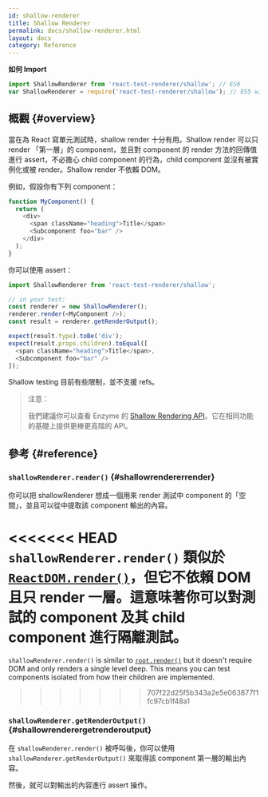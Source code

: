 ```yaml
---
id: shallow-renderer
title: Shallow Renderer
permalink: docs/shallow-renderer.html
layout: docs
category: Reference
---
```


**如何 Import**

```javascript
import ShallowRenderer from 'react-test-renderer/shallow'; // ES6
var ShallowRenderer = require('react-test-renderer/shallow'); // ES5 with npm
```

## 概觀 {#overview}

當在為 React 寫單元測試時，shallow render 十分有用。Shallow render 可以只 render 「第一層」的 component，並且對 component 的 render 方法的回傳值進行 assert，不必擔心 child component 的行為，child component 並沒有被實例化或被 render。Shallow render 不依賴 DOM。

例如，假設你有下列 component：

```javascript
function MyComponent() {
  return (
    <div>
      <span className="heading">Title</span>
      <Subcomponent foo="bar" />
    </div>
  );
}
```

你可以使用 assert：

```javascript
import ShallowRenderer from 'react-test-renderer/shallow';

// in your test:
const renderer = new ShallowRenderer();
renderer.render(<MyComponent />);
const result = renderer.getRenderOutput();

expect(result.type).toBe('div');
expect(result.props.children).toEqual([
  <span className="heading">Title</span>,
  <Subcomponent foo="bar" />
]);
```

Shallow testing 目前有些限制，並不支援 refs。

> 注意：
>
> 我們建議你可以查看 Enzyme 的 [Shallow Rendering API](https://airbnb.io/enzyme/docs/api/shallow.html)。它在相同功能的基礎上提供更棒更高階的 API。

## 參考 {#reference}

### `shallowRenderer.render()` {#shallowrendererrender}

你可以把 shallowRenderer 想成一個用來 render 測試中 component 的「空間」，並且可以從中提取該 component 輸出的內容。

<<<<<<< HEAD
`shallowRenderer.render()` 類似於 [`ReactDOM.render()`](/docs/react-dom.html#render)，但它不依賴 DOM 且只 render 一層。這意味著你可以對測試的 component 及其 child component 進行隔離測試。
=======
`shallowRenderer.render()` is similar to [`root.render()`](/docs/react-dom-client.html#createroot) but it doesn't require DOM and only renders a single level deep. This means you can test components isolated from how their children are implemented.
>>>>>>> 707f22d25f5b343a2e5e063877f1fc97cb1f48a1

### `shallowRenderer.getRenderOutput()` {#shallowrenderergetrenderoutput}

在 `shallowRenderer.render()` 被呼叫後，你可以使用 `shallowRenderer.getRenderOutput()` 來取得該 component 第一層的輸出內容。

然後，就可以對輸出的內容進行 assert 操作。
